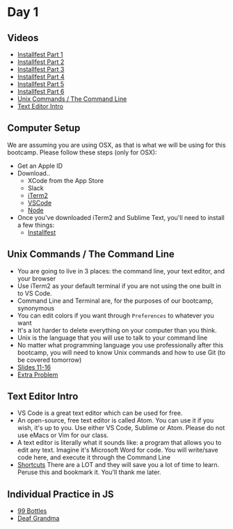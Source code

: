 Day 1
=====

Videos 
------------
* [Installfest Part 1](https://vimeo.com/321355712)
* [Installfest Part 2](https://vimeo.com/321355701)
* [Installfest Part 3](https://vimeo.com/321355693)
* [Installfest Part 4](https://vimeo.com/321355684)
* [Installfest Part 5](https://vimeo.com/321355666)
* [Installfest Part 6](https://vimeo.com/321355652)
* [Unix Commands / The Command Line](https://vimeo.com/321356828)
* [Text Editor Intro](https://vimeo.com/321543578)


Computer Setup
--------------
We are assuming you are using OSX, as that is what we will be using for this bootcamp. Please follow these steps (only for OSX):
* Get an Apple ID 
* Download..
  * XCode from the App Store
  * Slack 
  * [iTerm2](https://www.iterm2.com/)
  * [VSCode](https://code.visualstudio.com/download)
  * [Node](https://nodejs.org/en/download/)
* Once you've downloaded iTerm2 and Sublime Text, you'll need to install a few things:
  * [Installfest](https://gist.github.com/JYoung217/194c2d880e72778c5994f4a3c6812af2)


Unix Commands / The Command Line
-------------------------------------
* You are going to live in 3 places: the command line, your text editor, and your browser
* Use iTerm2 as your default terminal if you are not using the one built in to VS Code.
* Command Line and Terminal are, for the purposes of our bootcamp, synonymous
* You can edit colors if you want through `Preferences` to whatever you want
* It's a lot harder to delete everything on your computer than you think.
* Unix is the language that you will use to talk to your command line
* No matter what programming language you use professionally after this bootcamp, you will need to know Unix commands and how to use Git (to be covered tomorrow)
* [Slides 11-16](https://github.com/CodePlatoon/public_curriculum/blob/master/week-01/intro_to_rails_final.pdf)
* [Extra Problem](https://github.com/CodePlatoon/terminal-commands/)

Text Editor Intro
-----------------
* VS Code is a great text editor which can be used for free.
* An open-source, free text editor is called Atom. You can use it if you wish, it's up to you. Use either VS Code, Sublime or Atom. Please do not use eMacs or Vim for our class.
* A text editor is literally what it sounds like: a program that allows you to edit any text. Imagine it's Microsoft Word for code. You will write/save code here, and execute it through the Command Line
* [Shortcuts](https://code.visualstudio.com/shortcuts/keyboard-shortcuts-macos.pdf) There are a LOT and they will save you a lot of time to learn. Peruse this and bookmark it. You'll thank me later.

Individual Practice in JS
-------------------------------
* [99 Bottles](https://github.com/CodePlatoon/99-bottles)
* [Deaf Grandma](https://github.com/CodePlatoon/deaf-grandma)
